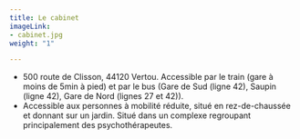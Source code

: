 ```yaml
---
title: Le cabinet
imageLink:
- cabinet.jpg
weight: "1"

---
```

* 500 route de Clisson, 44120 Vertou. Accessible par le train (gare à moins de 5min à pied) et par le bus (Gare de Sud (ligne 42), Saupin (ligne 42), Gare de Nord (lignes 27 et 42)).
* Accessible aux personnes à mobilité réduite, situé en rez-de-chaussée et donnant sur un jardin. Situé dans un complexe regroupant principalement des psychothérapeutes.
